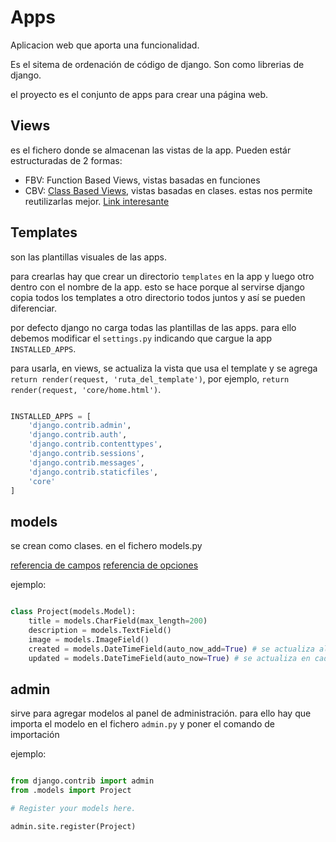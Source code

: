 # Apps

Aplicacion web que aporta una funcionalidad.

Es el sitema de ordenación de código de django. Son como librerias de django.

el proyecto es el conjunto de apps para crear una página web.

## Views

es el fichero donde se almacenan las vistas de la app.
Pueden estár estructuradas de 2 formas:

* FBV: Function Based Views, vistas basadas en funciones
* CBV: [Class Based Views](https://docs.djangoproject.com/en/5.0/ref/class-based-views/), vistas basadas en clases. estas nos permite reutilizarlas mejor. [Link interesante](https://ccbv.co.uk/)

## Templates

son las plantillas visuales de las apps.

para crearlas hay que crear un directorio `templates` en la app y luego otro dentro con el nombre de la app. esto se hace porque al servirse django copia todos los templates a otro directorio todos juntos y así se pueden diferenciar.

por defecto django no carga todas las plantillas de las apps. para ello debemos modificar el `settings.py` indicando que cargue la app `INSTALLED_APPS`.

para usarla, en views, se actualiza la vista que usa el template y se agrega `return render(request, 'ruta_del_template')`, por ejemplo, `return render(request, 'core/home.html')`.

```python

INSTALLED_APPS = [
    'django.contrib.admin',
    'django.contrib.auth',
    'django.contrib.contenttypes',
    'django.contrib.sessions',
    'django.contrib.messages',
    'django.contrib.staticfiles',
    'core'
]
```

## models

se crean como clases. en el fichero models.py

[referencia de campos](https://docs.djangoproject.com/en/5.0/ref/models/fields/#field-types)
[referencia de opciones](https://docs.djangoproject.com/en/5.0/ref/models/fields/#field-options)

ejemplo:

```python

class Project(models.Model):
    title = models.CharField(max_length=200)
    description = models.TextField()
    image = models.ImageField()
    created = models.DateTimeField(auto_now_add=True) # se actualiza al crear el objeto
    updated = models.DateTimeField(auto_now=True) # se actualiza en cada cambio
```

## admin

sirve para agregar modelos al panel de administración. para ello hay que importa el modelo en el fichero `admin.py` y poner el comando de importación

ejemplo:

```python

from django.contrib import admin
from .models import Project

# Register your models here.

admin.site.register(Project)

```
